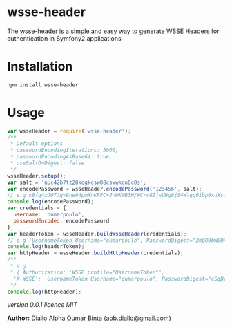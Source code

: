# wsse-header
The wsse-header is a simple and easy way to generate WSSE Headers for authentication in Symfony2 applications
# Installation
```sh
npm install wsse-header
```
# Usage
```js
var wsseHeader = require('wsse-header');
/**
 * Default options
 * passwordEncodingIterations: 5000,
 * passwordEncodingAsBase64: true,
 * useSaltOnDigest: false
 */
wsseHeader.setup();
var salt = 'nuc42b7tt28kogkcsw08cswwkco0c0s';
var encodePassword = wsseHeader.encodePassword('123456', salt);
// e.g k8fq4zJQTJgV9ne64pmXnKRPC+JnWKWB3W/WCrcGZjwUWg8jS4Wlgq0ibp9xuXsiBhHb9q4xvTAm0dNAL0sDeA==
console.log(encodePassword);
var credentials = {
  username: 'oumarpoulo',
  passwordEncoded: encodePassword
};
var headerToken = wsseHeader.buildWsseHeader(credentials);
// e.g 'UsernameToken Username="oumarpoulo", PasswordDigest="2mQO9bW09K0gA7qpDPHNmcNSCdA=", Nonce="ZnMxcTAyMXFoczVkYm82cg==", Created="2015-09-24T13:30:19+02:00"'
console.log(headerToken);
var httpHeader = wsseHeader.buildHttpHeader(credentials);
/**
 * e.g
 * { Authorization: 'WSSE profile="UsernameToken"',
  'X-WSSE': 'UsernameToken Username="oumarpoulo", PasswordDigest="cSqBypCjILzC11ZpDxEqtyysYYc=", Nonce="a3ppZWdsMnBkMHBzYzNkaQ==", Created="2015-09-24T13:34:28+02:00"' }
 */
console.log(httpHeader);
```
_version 0.0.1_
_licence MIT_

**Author:** Diallo Alpha Oumar Binta (<aob.diallo@gmail.com>)

